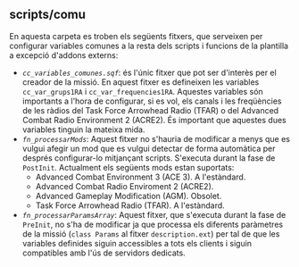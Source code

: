 ## scripts/comu

En aquesta carpeta es troben els següents fitxers, que serveixen per configurar variables comunes a la resta dels scripts i funcions de la plantilla a excepció
d'addons externs:

* *`cc_variables_comunes.sqf`*: és l'únic fitxer que pot ser d'interès per el creador de la missió. En aquest fitxer es defineixen les variables `cc_var_grups1RA`
  i `cc_var_frequencies1RA`. Aquestes variables són importants a l'hora de configurar, si es vol, els canals i les freqüències de les ràdios del Task Force
  Arrowhead Radio (TFAR) o del Advanced Combat Radio Environment 2 (ACRE2). És important que aquestes dues variables tinguin la mateixa mida.
* *`fn_processarMods`*: Aquest fitxer no s'hauria de modificar a menys que es vulgui afegir un mod que es vulgui detectar de forma automàtica per després
  configurar-lo mitjançant scripts. S'executa durant la fase de `PostInit`. Actualment els següents mods estan suportats:
  * Advanced Combat Environment 3 (ACE 3). A l'estàndard.
  * Advanced Combat Radio Enviroment 2 (ACRE2). 
  * Advanced Gameplay Modification (AGM). Obsolet.
  * Task Force Arrowhead Radio (TFAR). A l'estàndard.
* *`fn_processarParamsArray`*: Aquest fitxer, que s'executa durant la fase de `PreInit`, no s'ha de modificar ja que processa els diferents paràmetres de la missió
  (`class Params` al fitxer `description.ext`) per tal de que les variables definides siguin accessibles a tots els clients i siguin compatibles amb l'ús de
  servidors dedicats.